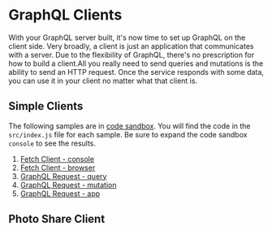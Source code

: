 GraphQL Clients
==================
With your GraphQL server built, it's now time to set up GraphQL on the client side. Very broadly, a client is just an application that communicates with a server. Due to the flexibility of GraphQL, there's no prescription for how to build a client.All you really need to send queries and mutations is the ability to send an HTTP request. Once the service responds with some data, you can use it in your client no matter what that client is.

Simple Clients
---------------
The following samples are in [code sandbox](https://codesandbox.io). You will find the code in the `src/index.js` file for each sample. Be sure to expand the code sandbox `console` to see the results. 

1. [Fetch Client - console](https://codesandbox.io/s/lyw3vvxmrz)
2. [Fetch Client - browser](https://codesandbox.io/s/62679kz69k)
3. [GraphQL Request - query](https://codesandbox.io/s/j2976vxwx5)
4. [GraphQL Request - mutation](https://codesandbox.io/s/4rn8l12mj4)
5. [GraphQL Request - app](https://codesandbox.io/s/0o8nz79nv)

Photo Share Client
----------------

